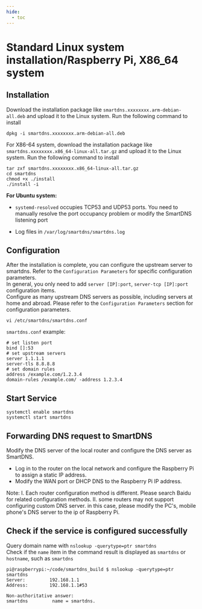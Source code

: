 ```yaml
---
hide:
  - toc
---
```


# Standard Linux system installation/Raspberry Pi, X86_64 system

## Installation

Download the installation package like `smartdns.xxxxxxxx.arm-debian-all.deb` and upload it to the Linux system. Run the following command to install

```shell
dpkg -i smartdns.xxxxxxxx.arm-debian-all.deb
```

For X86-64 system, download the installation package like `smartdns.xxxxxxxx.x86_64-linux-all.tar.gz` and upload it to the Linux system. Run the following command to install

```shell
tar zxf smartdns.xxxxxxxx.x86_64-linux-all.tar.gz
cd smartdns
chmod +x ./install
./install -i
```

**For Ubuntu system:**

- `systemd-resolved` occupies TCP53 and UDP53 ports. You need to manually resolve the port occupancy problem or modify the SmartDNS listening port

- Log files in `/var/log/smartdns/smartdns.log`

## Configuration

After the installation is complete, you can configure the upstream server to  smartdns. Refer to the `Configuration Parameters` for specific configuration parameters.  
In general, you only need to add `server [IP]:port`, `server-tcp [IP]:port` configuration items.  
Configure as many upstream DNS servers as possible, including servers at home and abroad. Please refer to the `Configuration Parameters` section for configuration parameters.  

```shell
vi /etc/smartdns/smartdns.conf
```

`smartdns.conf` example:

```shell
# set listen port
bind []:53 
# set upstream servers
server 1.1.1.1
server-tls 8.8.8.8
# set domain rules
address /example.com/1.2.3.4
domain-rules /example.com/ -address 1.2.3.4
```

## Start Service

```shell
systemctl enable smartdns
systemctl start smartdns
```

## Forwarding DNS request to SmartDNS

Modify the DNS server of the local router and configure the DNS server as SmartDNS.

- Log in to the router on the local network and configure the Raspberry Pi to assign a static IP address.
- Modify the WAN port or DHCP DNS to the Raspberry Pi IP address.

Note:
I. Each router configuration method is different. Please search Baidu for related configuration methods.
II. some routers may not support configuring custom DNS server. in this case, please modify the PC's, mobile phone's DNS server to the ip of Raspberry Pi.

## Check if the service is configured successfully

Query domain name with `nslookup -querytype=ptr smartdns`  
Check if the `name` item in the command result is displayed as `smartdns` or `hostname`, such as `smartdns`

```shell
pi@raspberrypi:~/code/smartdns_build $ nslookup -querytype=ptr smartdns
Server:         192.168.1.1
Address:        192.168.1.1#53

Non-authoritative answer:
smartdns         name = smartdns.
```
